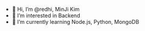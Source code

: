 - 👋 Hi, I’m @redhi, MinJi Kim
- 👀 I’m interested in Backend
- 🌱 I’m currently learning Node.js, Python, MongoDB


<!---
redhi/redhi is a ✨ special ✨ repository because its `README.md` (this file) appears on your GitHub profile.
You can click the Preview link to take a look at your changes.
--->
